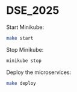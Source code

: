 # DSE_2025

Start Minikube:
```bash
make start
```

Stop Minikube:
```bash
minikube stop
```

Deploy the microservices:
```bash
make deploy
```
